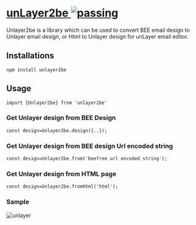# [unLayer2be ![passing](https://raw.githubusercontent.com/barakaally/unLayer2be/master/passing.svg)](https://www.npmjs.com/package/unlayer2be)
Unlayer2be is a library which can be used to convert BEE email design to Unlayer email design, or Html  to Unlayer design for unLayer email editor.

## Installations
```npm install unlayer2be ```

## Usage
``` import {Unlayer2be} from 'unlayer2be'  ```

### Get Unlayer  design from BEE Design

``` const design=Unlayer2be.design({..}); ``` 

### Get Unlayer design from BEE design Url encoded string

``` const design=Unlayer2be.from('beefree url encoded string');  ```

### Get Unlayer design from HTML page

``` const design=Unlayer2be.fromHtml('html');  ```

### Sample
![unlayer](https://unroll-images-production.s3.amazonaws.com/projects/0/1644079641638-unlayer.PNG)
